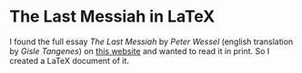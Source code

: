 # The Last Messiah in LaTeX
I found the full essay _The Last Messiah_ by _Peter Wessel_ (english translation by _Gisle Tangenes_) on [this website](http://www.knunst.com/planetzapffe/?page_id=1093) and wanted to read it in print. So I created a LaTeX document of it.
